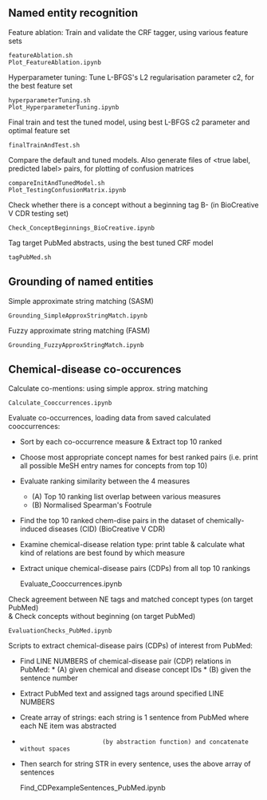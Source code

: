## Named entity recognition

Feature ablation: Train and validate the CRF tagger, using various feature sets

	featureAblation.sh
	Plot_FeatureAblation.ipynb

Hyperparameter tuning: Tune L-BFGS's L2 regularisation parameter c2, for the best feature set

	hyperparameterTuning.sh
	Plot_HyperparameterTuning.ipynb

Final train and test the tuned model, using best L-BFGS c2 parameter and optimal feature set

	finalTrainAndTest.sh

Compare the default and tuned models. 
Also generate files of <true label, predicted label> pairs, for plotting of confusion matrices

	compareInitAndTunedModel.sh
	Plot_TestingConfusionMatrix.ipynb

Check whether there is a concept without a beginning tag B- (in BioCreative V CDR testing set)

	Check_ConceptBeginnings_BioCreative.ipynb

Tag target PubMed abstracts, using the best tuned CRF model

	tagPubMed.sh


## Grounding of named entities

Simple approximate string matching (SASM)

	Grounding_SimpleApproxStringMatch.ipynb

Fuzzy approximate string matching (FASM)

	Grounding_FuzzyApproxStringMatch.ipynb


## Chemical-disease co-occurences

Calculate co-mentions: using simple approx. string matching

	Calculate_Cooccurrences.ipynb

Evaluate co-occurrences, loading data from saved calculated cooccurrences:
*	Sort by each co-occurrence measure & Extract top 10 ranked
*	Choose most appropriate concept names for best ranked pairs (i.e. print all possible MeSH entry names for concepts from top 10)
*	Evaluate ranking similarity between the 4 measures
	*	(A) Top 10 ranking list overlap between various measures
 	*	(B) Normalised Spearman's Footrule
* 	Find the top 10 ranked chem-dise pairs in the dataset of chemically-induced diseases (CID) (BioCreative V CDR)
* 	Examine chemical-disease relation type: print table & calculate what kind of relations are best found by which measure
* 	Extract unique chemical-disease pairs (CDPs) from all top 10 rankings

	Evaluate_Cooccurrences.ipynb

Check agreement between NE tags and matched concept types (on target PubMed) <br>
& Check concepts without beginning (on target PubMed)

	EvaluationChecks_PubMed.ipynb

Scripts to extract chemical-disease pairs (CDPs) of interest from PubMed:
* 	Find LINE NUMBERS of chemical-disease pair (CDP) relations in PubMed:
     	*	(A) given chemical and disease concept IDs
    	* 	(B) given the sentence number
* 	Extract PubMed text and assigned tags around specified LINE NUMBERS 
* 	Create array of strings: each string is 1 sentence from PubMed where each NE item was abstracted 
*                         	 (by abstraction function) and concatenate without spaces
* 	Then search for string STR in every sentence, uses the above array of sentences

	Find_CDPexampleSentences_PubMed.ipynb




